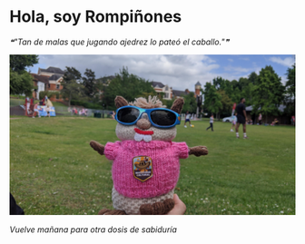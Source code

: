 # Hola, soy Rompiñones

<!--STARTS_HERE_QUOTE_README-->
<i>❝"Tan de malas que jugando ajedrez lo pateó el caballo."❞</i>
<!--ENDS_HERE_QUOTE_README-->

<!--START_SECTION:update_image-->
![alt text](https://raw.githubusercontent.com/focaalvarez/rompinones/main/.github/images/IMG_20220611_163900.jpg?raw=true)
<!--END_SECTION:update_image-->

*Vuelve mañana para otra dosis de sabiduría*
